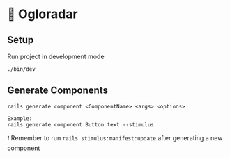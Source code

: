 # 📡 Ogloradar

## Setup
Run project in development mode
```
./bin/dev
```

## Generate Components
```
rails generate component <ComponentName> <args> <options>

Example:
rails generate component Button text --stimulus
```
❗ Remember to run
`rails stimulus:manifest:update`
after generating a new component
